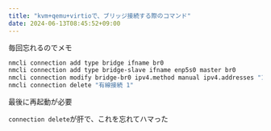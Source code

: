 ```yaml
---
title: "kvm+qemu+virtioで、ブリッジ接続する際のコマンド"
date: 2024-06-13T08:45:52+09:00
---
```


毎回忘れるのでメモ

```sh
nmcli connection add type bridge ifname br0
nmcli connection add type bridge-slave ifname enp5s0 master br0
nmcli connection modify bridge-br0 ipv4.method manual ipv4.addresses "192.168.11.32/24" ipv4.gateway "192.168.11.1" ipv4.dns 192.168.11.1
nmcli connection delete "有線接続 1"
```

最後に再起動が必要

`connection delete`が肝で、これを忘れてハマった

